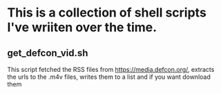 # This is a collection of shell scripts I've wriiten over the time.
## get_defcon_vid.sh
This script fetched the RSS files from <https://media.defcon.org/>, extracts the urls to the .m4v files, writes them to a list and if you want download them
